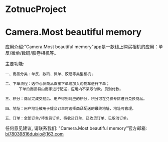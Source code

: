 # ZotnucProject
# Camera.Most beautiful memory

  应用介绍:"Camera.Most beautiful memory"app是一款线上购买相机的应用：单反/微单/数码/胶卷相机等。

  主要功能:

    一、商品分类：单反、数码、微单、胶卷等类型相机；
  
    二、下单流程：选中心仪商品直接下单或加入购物车进行下单；
          下单的商品将由商家进行配送，应用内不采取付款，货到付款。
 
    三、积分：商品完成交易后、用户得到对应的积分，积分可在兑换专区进行兑换商品。
    
    四、地址：用户地址被用于提交订单时选择商品配送的最终地址，地址可管理。
    
    五、订单：全部订单/待发货订单、待收货订单、已收货订单、已取消订单。

  任何意见建议, 请联系我们: 
  "Camera.Most beautiful memory"官方邮箱: bi78039816duixio@163.com
